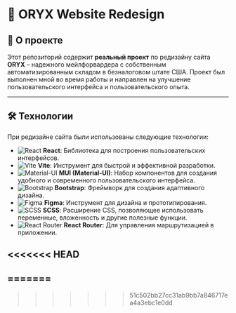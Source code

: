 # 🚀 **ORYX Website Redesign**

## 📖 **О проекте**

Этот репозиторий содержит **реальный проект** по редизайну сайта **ORYX** – надежного мейлфорвардера с собственным автоматизированным складом в безналоговом штате США. Проект был выполнен мной во время работы и направлен на улучшение пользовательского интерфейса и пользовательского опыта.

---

## 🛠️ **Технологии**

При редизайне сайта были использованы следующие технологии:

- ![React](https://img.shields.io/badge/-React-61DAFB?style=flat&logo=react&logoColor=white) **React**: Библиотека для построения пользовательских интерфейсов.
- ![Vite](https://img.shields.io/badge/-Vite-646CFF?style=flat&logo=vite&logoColor=white) **Vite**: Инструмент для быстрой и эффективной разработки.
- ![Material-UI](https://img.shields.io/badge/-MUI-007FFF?style=flat&logo=mui&logoColor=white) **MUI (Material-UI)**: Набор компонентов для создания удобного и современного пользовательского интерфейса.
- ![Bootstrap](https://img.shields.io/badge/-Bootstrap-7952B3?style=flat&logo=bootstrap&logoColor=white) **Bootstrap**: Фреймворк для создания адаптивного дизайна.
- ![Figma](https://img.shields.io/badge/-Figma-F24E1E?style=flat&logo=figma&logoColor=white) **Figma**: Инструмент для дизайна и прототипирования.
- ![SCSS](https://img.shields.io/badge/-SCSS-CC6699?style=flat&logo=sass&logoColor=white) **SCSS**: Расширение CSS, позволяющее использовать переменные, вложенность и другие полезные функции.
- ![React Router](https://img.shields.io/badge/-React%20Router-CA4245?style=flat&logo=react-router&logoColor=white) **React Router**: Для управления маршрутизацией в приложении.

<<<<<<< HEAD
---
=======
---
>>>>>>> 51c502bb27cc31ab9bb7a846717ea4a3ebc1e0dd
